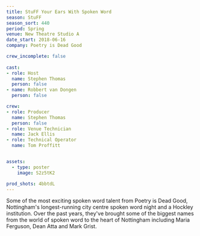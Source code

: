 ```yaml
---
title: StuFF Your Ears With Spoken Word
season: StuFF
season_sort: 440
period: Spring
venue: New Theatre Studio A
date_start: 2018-06-16
company: Poetry is Dead Good 

crew_incomplete: false
  
cast: 
- role: Host
  name: Stephen Thomas 
  person: false 
- name: Robbert van Dongen
  person: false

crew:
- role: Producer 
  name: Stephen Thomas
  person: false 
- role: Venue Technician
  name: Jack Ellis
- role: Technical Operator
  name: Tom Proffitt


assets:
  - type: poster
    image: S2z5tK2

prod_shots: 4bbtdL
---
```


Some of the most exciting spoken word talent from Poetry is Dead Good, Nottingham's longest-running city centre spoken word night and a Hockley institution. Over the past years, they've brought some of the biggest names from the world of spoken word to the heart of Nottingham including Maria Ferguson, Dean Atta and Mark Grist.
